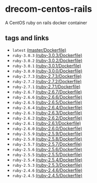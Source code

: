 # drecom-centos-rails

A CentOS ruby on rails docker container

## tags and links 
* `latest` [(master/Dockerfile)](https://github.com/drecom/docker-centos-rails/blob/master/Dockerfile)
* `ruby-3.0.3` [(ruby-3.0.3/Dockerfile)](https://github.com/drecom/docker-centos-rails/blob/ruby-3.0.3/Dockerfile)
* `ruby-3.0.2` [(ruby-3.0.2/Dockerfile)](https://github.com/drecom/docker-centos-rails/blob/ruby-3.0.2/Dockerfile)
* `ruby-3.0.1` [(ruby-3.0.1/Dockerfile)](https://github.com/drecom/docker-centos-rails/blob/ruby-3.0.1/Dockerfile)
* `ruby-3.0.0` [(ruby-3.0.0/Dockerfile)](https://github.com/drecom/docker-centos-rails/blob/ruby-3.0.0/Dockerfile)
* `ruby-2.7.3` [(ruby-2.7.3/Dockerfile)](https://github.com/drecom/docker-centos-rails/blob/ruby-2.7.3/Dockerfile)
* `ruby-2.7.2` [(ruby-2.7.2/Dockerfile)](https://github.com/drecom/docker-centos-rails/blob/ruby-2.7.2/Dockerfile)
* `ruby-2.7.1` [(ruby-2.7.1/Dockerfile)](https://github.com/drecom/docker-centos-rails/blob/ruby-2.7.1/Dockerfile)
* `ruby-2.6.7` [(ruby-2.6.7/Dockerfile)](https://github.com/drecom/docker-centos-rails/blob/ruby-2.6.7/Dockerfile)
* `ruby-2.6.6` [(ruby-2.6.6/Dockerfile)](https://github.com/drecom/docker-centos-rails/blob/ruby-2.6.6/Dockerfile)
* `ruby-2.6.5` [(ruby-2.6.5/Dockerfile)](https://github.com/drecom/docker-centos-rails/blob/ruby-2.6.5/Dockerfile)
* `ruby-2.6.4` [(ruby-2.6.4/Dockerfile)](https://github.com/drecom/docker-centos-rails/blob/ruby-2.6.4/Dockerfile)
* `ruby-2.6.3` [(ruby-2.6.3/Dockerfile)](https://github.com/drecom/docker-centos-rails/blob/ruby-2.6.3/Dockerfile)
* `ruby-2.6.2` [(ruby-2.6.2/Dockerfile)](https://github.com/drecom/docker-centos-rails/blob/ruby-2.6.2/Dockerfile)
* `ruby-2.6.1` [(ruby-2.6.1/Dockerfile)](https://github.com/drecom/docker-centos-rails/blob/ruby-2.6.1/Dockerfile)
* `ruby-2.6.0` [(ruby-2.6.0/Dockerfile)](https://github.com/drecom/docker-centos-rails/blob/ruby-2.6.0/Dockerfile)
* `ruby-2.5.9` [(ruby-2.5.9/Dockerfile)](https://github.com/drecom/docker-centos-rails/blob/ruby-2.5.9/Dockerfile)
* `ruby-2.5.8` [(ruby-2.5.8/Dockerfile)](https://github.com/drecom/docker-centos-rails/blob/ruby-2.5.8/Dockerfile)
* `ruby-2.5.7` [(ruby-2.5.7/Dockerfile)](https://github.com/drecom/docker-centos-rails/blob/ruby-2.5.7/Dockerfile)
* `ruby-2.5.6` [(ruby-2.5.6/Dockerfile)](https://github.com/drecom/docker-centos-rails/blob/ruby-2.5.6/Dockerfile)
* `ruby-2.5.5` [(ruby-2.5.5/Dockerfile)](https://github.com/drecom/docker-centos-rails/blob/ruby-2.5.5/Dockerfile)
* `ruby-2.5.4` [(ruby-2.5.4/Dockerfile)](https://github.com/drecom/docker-centos-rails/blob/ruby-2.5.4/Dockerfile)
* `ruby-2.5.3` [(ruby-2.5.3/Dockerfile)](https://github.com/drecom/docker-centos-rails/blob/ruby-2.5.3/Dockerfile)
* `ruby-2.4.6` [(ruby-2.4.6/Dockerfile)](https://github.com/drecom/docker-centos-rails/blob/ruby-2.4.6/Dockerfile)
* `ruby-2.4.5` [(ruby-2.4.5/Dockerfile)](https://github.com/drecom/docker-centos-rails/blob/ruby-2.4.5/Dockerfile)
